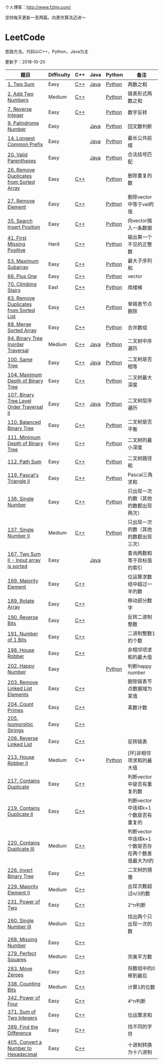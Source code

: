 个人博客：http://www.fzhiy.com/

坚持每天更新一至两篇。向更优算法迈进～

# LeetCode
思路方法。代码以C++，Python，Java为主

更新于：2018-10-20

| 题目                                                         | Difficulty | C++                                                          | Java                                                         | Python                                                       | 备注                                               |
| ------------------------------------------------------------ | ---------- | ------------------------------------------------------------ | ------------------------------------------------------------ | ------------------------------------------------------------ | -------------------------------------------------- |
| [1. Two Sum](https://leetcode.com/problems/two-sum/description/) | Easy       | [C++](https://github.com/fengzhiyugithub/LeetCode/blob/master/Directory/1.%20Two%20Sum/Solution.cpp) | [Java](https://github.com/fengzhiyugithub/LeetCode/blob/master/Directory/1.%20Two%20Sum/Solution.java) | [Python](https://github.com/fengzhiyugithub/LeetCode/blob/master/Directory/1.%20Two%20Sum/Solution.py) | 两数之和                                           |
| [2. Add Two   Numbers](https://leetcode.com/problems/add-two-numbers/description/) | Medium     | [C++](https://github.com/fengzhiyugithub/LeetCode/blob/master/Directory/2.%20Add%20Two%20Numbers/Solution.cpp) |                                                              | [Python](https://github.com/fengzhiyugithub/LeetCode/blob/master/Directory/2.%20Add%20Two%20Numbers/Solution.py) | 链表形式两数之和                                   |
| [7. Reverse   Integer](https://leetcode.com/problems/reverse-integer/description/) | Easy       | [C++](https://github.com/fengzhiyugithub/LeetCode/blob/master/Directory/7.%20Reverse%20Integer/Solution.cpp) |                                                              | [Python](https://github.com/fengzhiyugithub/LeetCode/blob/master/Directory/7.%20Reverse%20Integer/Solution.py) | 数字反转                                           |
| [9.   Palindrome Number](https://leetcode.com/problems/palindrome-number/description/) | Easy       |                                                              | [Java](https://github.com/fengzhiyugithub/LeetCode/blob/master/Directory/9.%20Palindrome%20Number/Solution.java) | [Python](https://github.com/fengzhiyugithub/LeetCode/blob/master/Directory/9.%20Palindrome%20Number/Solution.py) | 回文数判断                                         |
| [14.   Longest Common Prefix](https://leetcode.com/problems/longest-common-prefix/description/) | Easy       |                                                              | [Java](https://github.com/fengzhiyugithub/LeetCode/blob/master/Directory/14.%20Longest%20Common%20Prefix/Solution.java) | [Python](https://github.com/fengzhiyugithub/LeetCode/blob/master/Directory/14.%20Longest%20Common%20Prefix/Solution.py) | 最长公共前缀                                       |
| [20. Valid   Parentheses](https://leetcode.com/problems/valid-parentheses/description/) | Easy       |                                                              | [Java](https://github.com/fengzhiyugithub/LeetCode/blob/master/Directory/20.%20Valid%20Parentheses/Solution.java) | [Python](https://github.com/fengzhiyugithub/LeetCode/blob/master/Directory/20.%20Valid%20Parentheses/Solution.py) | 合法括号匹配                                       |
| [26. Remove Duplicates from Sorted Array](https://leetcode.com/problems/remove-duplicates-from-sorted-array/) | Easy       | [C++](https://github.com/fengzhiyugithub/LeetCode/blob/master/Directory/26.%20Remove%20Duplicates%20from%20Sorted%20Array/Solution.cpp) |                                                              | [Python](https://github.com/fengzhiyugithub/LeetCode/blob/master/Directory/26.%20Remove%20Duplicates%20from%20Sorted%20Array/Solution.py) | 删除重复的数                                       |
| [27. Remove   Element](https://leetcode.com/problems/remove-element/description/) | Easy       | [C++](https://github.com/fengzhiyugithub/LeetCode/blob/master/Directory/27.%20Remove%20Element/Solution.cpp) |                                                              | [Python](https://github.com/fengzhiyugithub/LeetCode/tree/master/Directory/27.%20Remove%20Element) | 删除vector中等于val的值                            |
| [35.   Search Insert Position](https://leetcode.com/problems/search-insert-position/description/) | Easy       | [C++](https://github.com/fengzhiyugithub/LeetCode/blob/master/Directory/35.%20Search%20Insert%20Position/Solution.cpp) |                                                              | [Python](https://github.com/fengzhiyugithub/LeetCode/blob/master/Directory/35.%20Search%20Insert%20Position/Solution.py) | 向vector插入一条数据                               |
| [41. First Missing Positive](https://leetcode.com/problems/first-missing-positive/description/) | Hard       | [C++](https://github.com/fengzhiyugithub/LeetCode/blob/master/Directory/41.%20First%20Missing%20Positive/Solution.cpp) |                                                              | [Python](https://github.com/fengzhiyugithub/LeetCode/blob/master/Directory/41.%20First%20Missing%20Positive/Solution.py) | 输出第一个不见的正整数                             |
| [53. Maximum Subarray](https://leetcode.com/problems/maximum-subarray/description/) | Easy       | [C++](https://github.com/fengzhiyugithub/LeetCode/blob/master/Directory/53.%20Maximum%20Subarray/Solution.cpp) |                                                              | [Python](https://github.com/fengzhiyugithub/LeetCode/blob/master/Directory/53.%20Maximum%20Subarray/Solution.py) | 最大子序列和                                       |
| [66. Plus One](https://leetcode.com/problems/plus-one/description/) | Easy       | [C++](https://github.com/fengzhiyugithub/LeetCode/blob/master/Directory/66.%20Plus%20One/Solution.cpp) |                                                              | [Python](https://github.com/fengzhiyugithub/LeetCode/blob/master/Directory/66.%20Plus%20One/Solution.py) | vector                                             |
| [70. Climbing Stairs](https://leetcode.com/problems/climbing-stairs/description/) | East       | [C++](https://github.com/fengzhiyugithub/LeetCode/blob/master/Directory/70.%20Climbing%20Stairs/Solution.cpp) |                                                              | [Python](https://github.com/fengzhiyugithub/LeetCode/blob/master/Directory/70.%20Climbing%20Stairs/Solution.py) | 爬楼梯                                             |
| [83.   Remove Duplicates from Sorted List](https://leetcode.com/problems/remove-duplicates-from-sorted-list/description/) | Easy       | [C++](https://github.com/fengzhiyugithub/LeetCode/blob/master/Directory/83.%20Remove%20Duplicates%20from%20Sorted%20List/Solution.cpp) |                                                              | [Python](https://github.com/fengzhiyugithub/LeetCode/blob/master/Directory/83.%20Remove%20Duplicates%20from%20Sorted%20List/Solution.py) | 单链表节点删除                                     |
| [88. Merge Sorted Array](https://leetcode.com/problems/merge-sorted-array/) | Easy       | [C++](https://github.com/fengzhiyugithub/LeetCode/blob/master/Directory/88.%20Merge%20Sorted%20Array/Solution.cpp) |                                                              | [Python](https://github.com/fengzhiyugithub/LeetCode/blob/master/Directory/88.%20Merge%20Sorted%20Array/Solution.py) | 合并数组                                           |
| [94.   Binary Tree Inorder Traversal](https://leetcode.com/problems/binary-tree-inorder-traversal/description/) | Medium     | [C++](https://github.com/fengzhiyugithub/LeetCode/blob/master/Directory/94.%20Binary%20Tree%20Inorder%20Traversal/Solution.cpp) | [Java](https://github.com/fengzhiyugithub/LeetCode/blob/master/Directory/94.%20Binary%20Tree%20Inorder%20Traversal/Solution.java) | [Python](https://github.com/fengzhiyugithub/LeetCode/blob/master/Directory/94.%20Binary%20Tree%20Inorder%20Traversal/Solution.py) | 二叉树中序遍历                                     |
| [100. Same Tree](https://leetcode.com/problems/same-tree/description/) | Easy       | [C++](https://github.com/fengzhiyugithub/LeetCode/blob/master/Directory/100.%20Same%20Tree/Solution.cpp) | [Java](https://github.com/fengzhiyugithub/LeetCode/blob/master/Directory/100.%20Same%20Tree/Solution.java) | [Python](https://github.com/fengzhiyugithub/LeetCode/blob/master/Directory/100.%20Same%20Tree/Solution.py) | 二叉树是否相等                                     |
| [104.   Maximum Depth of Binary Tree](https://leetcode.com/problems/maximum-depth-of-binary-tree/description/) | Easy       | [C++](https://github.com/fengzhiyugithub/LeetCode/blob/master/Directory/104.%20Maximum%20Depth%20of%20Binary%20Tree/Solution.cpp) |                                                              | [Python](https://github.com/fengzhiyugithub/LeetCode/blob/master/Directory/104.%20Maximum%20Depth%20of%20Binary%20Tree/Solution.py) | 二叉树最大深度                                     |
| [107.   Binary Tree Level Order Traversal II](https://leetcode.com/problems/binary-tree-level-order-traversal-ii/description/) | Easy       | [C++](https://github.com/fengzhiyugithub/LeetCode/blob/master/Directory/107.%20Binary%20Tree%20Level%20Order%20Traversal%20II/Solution.cpp) | [Java](https://github.com/fengzhiyugithub/LeetCode/blob/master/Directory/107.%20Binary%20Tree%20Level%20Order%20Traversal%20II/Solution.java) | [Python](https://github.com/fengzhiyugithub/LeetCode/blob/master/Directory/107.%20Binary%20Tree%20Level%20Order%20Traversal%20II/Solution.py) | 二叉树层序遍历                                     |
| [110.   Balanced Binary Tree](https://leetcode.com/problems/balanced-binary-tree/description/) | Easy       | [C++](https://github.com/fengzhiyugithub/LeetCode/blob/master/Directory/110.%20Balanced%20Binary%20Tree/Solution.cpp) |                                                              | [Python](https://github.com/fengzhiyugithub/LeetCode/blob/master/Directory/110.%20Balanced%20Binary%20Tree/Solution.py) | 二叉树是否平衡                                     |
| [111. Minimum Depth of Binary Tree](https://leetcode.com/problems/minimum-depth-of-binary-tree/description/) | Easy       | [C++](https://github.com/fengzhiyugithub/LeetCode/blob/master/Directory/111.%20Minimum%20Depth%20of%20Binary%20Tree/Solution.cpp) |                                                              | [Python](https://github.com/fengzhiyugithub/LeetCode/blob/master/Directory/111.%20Minimum%20Depth%20of%20Binary%20Tree/Solution.py) | 二叉树的最小深度                                   |
| [112. Path Sum](https://leetcode.com/problems/path-sum/description/) | Easy       | [C++](https://github.com/fengzhiyugithub/LeetCode/blob/master/Directory/112.%20Path%20Sum/Solution.cpp) |                                                              | [Python](https://github.com/fengzhiyugithub/LeetCode/blob/master/Directory/112.%20Path%20Sum/Solution.py) | 二叉树路径和                                       |
| [119. Pascal's Triangle II](https://leetcode.com/problems/pascals-triangle-ii) | Easy       | [C++](https://github.com/fengzhiyugithub/LeetCode/blob/master/Directory/119.%20Pascal's%20Triangle%20II/Solution.cpp) |                                                              | [Python](https://github.com/fengzhiyugithub/LeetCode/blob/master/Directory/119.%20Pascal's%20Triangle%20II/Solution.py) | Pascal三角求和                                     |
| [136. Single Number](https://leetcode.com/problems/single-number/description/) | Easy       | [C++](https://github.com/fengzhiyugithub/LeetCode/blob/master/Directory/136.%20Single%20Number/Solution.cpp) |                                                              | [Python](https://github.com/fengzhiyugithub/LeetCode/blob/master/Directory/136.%20Single%20Number/Solution.py) | 只出现一次的数（其他的数都出现两次）               |
| [137. Single Number II](https://leetcode.com/problems/single-number-ii/description/) | Medium     | [C++](https://github.com/fengzhiyugithub/LeetCode/blob/master/Directory/137.%20Single%20Number%20II/Solution.cpp) |                                                              | [Python](https://github.com/fengzhiyugithub/LeetCode/blob/master/Directory/137.%20Single%20Number%20II/Solution.py) | 只出现一次的数（其他的数都出现三次）               |
| [167.   Two Sum II - Input array is sorted](https://leetcode.com/problems/two-sum-ii-input-array-is-sorted/description/) | Easy       |                                                              | [Java](https://github.com/fengzhiyugithub/LeetCode/blob/master/Directory/167.%20Two%20Sum%20II%20-%20Input%20array%20is%20sorted/Solution.java) |                                                              | 查询两数和等于目标值的索引                         |
| [169. Majority Element](https://leetcode.com/problems/majority-element/description/) | Easy       | [C++](https://github.com/fengzhiyugithub/LeetCode/blob/master/Directory/169.%20Majority%20Element/Solution.cpp) |                                                              |                                                              | 位运算求数组中超过一半的数                         |
| [189. Rotate Array](https://leetcode.com/problems/rotate-array/description/) | Easy       | [C++](https://github.com/fengzhiyugithub/LeetCode/blob/master/Directory/189.%20Rotate%20Array/Solution.cpp) |                                                              |                                                              | 移动部分数字                                       |
| [190. Reverse Bits](https://leetcode.com/problems/reverse-bits/description/) | Easy       | [C++](https://github.com/fengzhiyugithub/LeetCode/blob/master/Directory/190.%20Reverse%20Bits/Solution.cpp) |                                                              |                                                              | 反转二进制整数                                     |
| [191. Number of 1 Bits](https://leetcode.com/problems/number-of-1-bits/description/) | Easy       | [C++](https://github.com/fengzhiyugithub/LeetCode/blob/master/Directory/191.%20Number%20of%201%20Bits/Solution.cpp) |                                                              |                                                              | 二进制整数1的个数                                  |
| [198. House Robber](https://leetcode.com/problems/house-robber/description/) | Easy       | [C++](https://github.com/fengzhiyugithub/LeetCode/blob/master/Directory/198.%20House%20Robber/Solution.cpp) |                                                              |                                                              | 非相邻项求和的最大值                               |
| [202. Happy Number](https://leetcode.com/problems/happy-number/description/) | Easy       |                                                              |                                                              | [Python](https://github.com/fengzhiyugithub/LeetCode/blob/master/Directory/202.%20Happy%20Number/Solution.py) | 判断happy number                                   |
| [203.   Remove Linked List Elements](https://leetcode.com/problems/remove-linked-list-elements/description/) | Easy       | [C++](https://github.com/fengzhiyugithub/LeetCode/blob/master/Directory/203.%20Remove%20Linked%20List%20Elements/Solution.cpp) |                                                              |                                                              | 删除链表节点数据域为某值                           |
| [204. Count Primes](https://leetcode.com/problems/count-primes/description/) | Easy       | [C++](https://github.com/fengzhiyugithub/LeetCode/blob/master/Directory/204.%20Count%20Primes/Solution.cpp) |                                                              |                                                              | 素数计数                                           |
| [205.   Isomorphic Strings](https://leetcode.com/problems/isomorphic-strings/description/) | Easy       | [C++](https://github.com/fengzhiyugithub/LeetCode/blob/master/Directory/205.%20Isomorphic%20Strings/Solution.cpp) |                                                              |                                                              |                                                    |
| [206. Reverse Linked List](https://leetcode.com/problems/reverse-linked-list/description/) | Easy       | [C++](https://github.com/fengzhiyugithub/LeetCode/blob/master/Directory/206.%20Reverse%20Linked%20List/Solution.cpp) |                                                              |                                                              | 反转链表                                           |
| [213. House Robber II](https://leetcode.com/problems/house-robber-ii/description/) | Medium     | C++                                                          |                                                              | [Python](https://github.com/fengzhiyugithub/LeetCode/blob/master/Directory/213.%20House%20Robber%20II/Solution.py) | [环]非相邻项求和的最大值                           |
| [217. Contains Duplicate](https://leetcode.com/problems/contains-duplicate/description/) | Easy       | [C++](https://github.com/fengzhiyugithub/LeetCode/blob/master/Directory/217.%20Contains%20Duplicate/Solution.cpp) |                                                              |                                                              | 判断vector中是否有重复的数                         |
| [219. Contains Duplicate II](https://leetcode.com/problems/contains-duplicate-ii/description/) | Easy       | [C++](https://github.com/fengzhiyugithub/LeetCode/blob/master/Directory/219.%20Contains%20Duplicate%20II/Solution.cpp) |                                                              |                                                              | 判断vector中连续k+1个数是否有重复的                |
| [220. Contains Duplicate III](https://leetcode.com/problems/contains-duplicate-iii/description/) | Medium     | [C++](https://github.com/fengzhiyugithub/LeetCode/blob/master/Directory/220.%20Contains%20Duplicate%20III/Solution.cpp) |                                                              |                                                              | 判断vector中连续k+1个数是否存在两个数差值最大为t的 |
| [226.   Invert Binary Tree](https://leetcode.com/problems/invert-binary-tree/description/) | Easy       | [C++](https://github.com/fengzhiyugithub/LeetCode/blob/master/Directory/226.%20Invert%20Binary%20Tree/Solution.cpp) |                                                              |                                                              | 二叉树的镜像                                       |
| [229. Majority Element II](https://leetcode.com/problems/majority-element-ii/description/) | Medium     | [C++](https://github.com/fengzhiyugithub/LeetCode/blob/master/Directory/229.%20Majority%20Element%20II/Solution.cpp) |                                                              |                                                              | 出现次数超过n/3的数                                |
| [231. Power of   Two](https://leetcode.com/problems/power-of-two/description/) | Easy       | [C++](https://github.com/fengzhiyugithub/LeetCode/blob/master/Directory/231.%20Power%20of%20Two/Solution.cpp) |                                                              |                                                              | 2^n判断                                            |
| [260. Single Number III](https://leetcode.com/problems/single-number-iii/description/) | Medium     | [C++](https://github.com/fengzhiyugithub/LeetCode/blob/master/Directory/260.%20Single%20Number%20III/Solution.cpp) |                                                              |                                                              | 找出两个只出现一次的数                             |
| [268. Missing   Number](https://leetcode.com/problems/missing-number/description/) | Easy       | [C++](https://github.com/fengzhiyugithub/LeetCode/blob/master/Directory/268.%20Missing%20Number/Solution.cpp) |                                                              |                                                              |                                                    |
| [279. Perfect Squares](https://leetcode.com/problems/perfect-squares/description/) | Medium     | [C++](https://github.com/fengzhiyugithub/LeetCode/blob/master/Directory/279.%20Perfect%20Squares/Solution.cpp) |                                                              |                                                              | 完美平方数                                         |
| [283. Move Zeroes](https://leetcode.com/problems/move-zeroes/description/) | Easy       | [C++](https://github.com/fengzhiyugithub/LeetCode/blob/master/Directory/283.%20Move%20Zeroes/Solution.cpp) |                                                              |                                                              | 将数组中的0移到最后                                |
| [338. Counting Bits](https://leetcode.com/problems/counting-bits/description/) | Medium     | [C++](https://github.com/fengzhiyugithub/LeetCode/blob/master/Directory/338.%20Counting%20Bits/Solution.cpp) |                                                              |                                                              | 计算1的位数                                        |
| [342. Power of   Four](https://leetcode.com/problems/power-of-four/description/) | Easy       | [C++](https://github.com/fengzhiyugithub/LeetCode/blob/master/Directory/342.%20Power%20of%20Four/Solution.cpp) |                                                              |                                                              | 4^n判断                                            |
| [371. Sum of Two Integers](https://leetcode.com/problems/sum-of-two-integers/description/) | Easy       | [C++](https://github.com/fengzhiyugithub/LeetCode/blob/master/Directory/371.%20Sum%20of%20Two%20Integers/Solution.cpp) |                                                              |                                                              | 位运算求和                                         |
| [389. Find the Difference](https://leetcode.com/problems/find-the-difference/description/) | Easy       | [C++](https://github.com/fengzhiyugithub/LeetCode/blob/master/Directory/389.%20Find%20the%20Difference/Solution.cpp) |                                                              |                                                              | 找不同的字符                                       |
| [405. Convert a Number to Hexadecimal](https://leetcode.com/problems/convert-a-number-to-hexadecimal/) | Easy       | [C++](https://github.com/fengzhiyugithub/LeetCode/blob/master/Directory/405.%20Convert%20a%20Number%20to%20Hexadecimal/Solution.cpp) |                                                              |                                                              | 十进制转换为十六进制                               |

